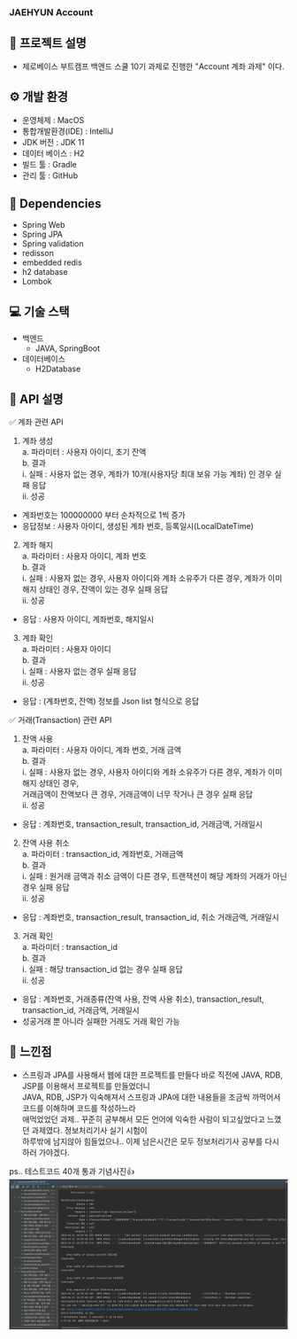 ### JAEHYUN Account

## 📢 프로젝트 설명
- 제로베이스 부트캠프 백엔드 스쿨 10기 과제로 진행한 "Account 계좌 과제" 이다.

## ⚙ 개발 환경
- 운영체제 : MacOS
- 통합개발환경(IDE) : IntelliJ
- JDK 버전 : JDK 11
- 데이터 베이스 : H2
- 빌드 툴 : Gradle
- 관리 툴 : GitHub

## 🔌 Dependencies
- Spring Web
- Spring JPA
- Spring validation
- redisson
- embedded redis
- h2 database
- Lombok

## 💻 기술 스택
- 백엔드
    - JAVA, SpringBoot
- 데이터베이스
  - H2Database</br>

## 👾 API 설명
✅ 계좌 관련 API
1) 계좌 생성</br>
   a. 파라미터 : 사용자 아이디, 초기 잔액</br>
   b. 결과</br>
   i. 실패 : 사용자 없는 경우, 계좌가 10개(사용자당 최대 보유 가능 계좌) 인 경우 실패 응답</br>
   ii. 성공</br>
- 계좌번호는 100000000 부터 순차적으로 1씩 증가</br>
- 응답정보 : 사용자 아이디, 생성된 계좌 번호, 등록일시(LocalDateTime)</br>

2) 계좌 해지</br>
   a. 파라미터 : 사용자 아이디, 계좌 번호</br>
   b. 결과</br>
   i. 실패 : 사용자 없는 경우, 사용자 아이디와 계좌 소유주가 다른 경우, 계좌가 이미 해지 상태인 경우, 잔액이 있는 경우 실패 응답</br>
   ii. 성공</br>
- 응답 : 사용자 아이디, 계좌번호, 해지일시

3) 계좌 확인</br>
   a. 파라미터 : 사용자 아이디</br>
   b. 결과</br>
   i. 실패 : 사용자 없는 경우 실패 응답</br>
   ii. 성공</br>
- 응답 : (계좌번호, 잔액) 정보를 Json list 형식으로 응답</br>


✅ 거래(Transaction) 관련 API
1) 잔액 사용</br>
   a. 파라미터 : 사용자 아이디, 계좌 번호, 거래 금액</br>
   b. 결과</br>
   i. 실패 : 사용자 없는 경우, 사용자 아이디와 계좌 소유주가 다른 경우, 계좌가 이미 해지 상태인 경우,</br>
            거래금액이 잔액보다 큰 경우, 거래금액이 너무 작거나 큰 경우 실패 응답</br>
   ii. 성공</br>
- 응답 : 계좌번호, transaction_result, transaction_id, 거래금액, 거래일시</br>

2) 잔액 사용 취소</br>
   a. 파라미터 : transaction_id, 계좌번호, 거래금액</br>
   b. 결과</br>
   i. 실패 : 원거래 금액과 취소 금액이 다른 경우, 트랜잭션이 해당 계좌의 거래가 아닌경우 실패 응답</br>
   ii. 성공</br>
- 응답 : 계좌번호, transaction_result, transaction_id, 취소 거래금액, 거래일시</br>

3) 거래 확인</br>
   a. 파라미터 : transaction_id</br>
   b. 결과</br>
   i. 실패 : 해당 transaction_id 없는 경우 실패 응답</br>
   ii. 성공</br>
- 응답 : 계좌번호, 거래종류(잔액 사용, 잔액 사용 취소), transaction_result, transaction_id, 거래금액, 거래일시</br>
- 성공거래 뿐 아니라 실패한 거래도 거래 확인 가능</br>

## 🌝 느낀점
- 스프링과 JPA를 사용해서 웹에 대한 프로젝트를 만들다 바로 직전에 JAVA, RDB, JSP를 이용해서 프로젝트를 만들었더니</br>
    JAVA, RDB, JSP가 익숙해져서 스프링과 JPA에 대한 내용들을 조금씩 까먹어서 코드를 이해하며 코드를 작성하느라 </br>
    애먹었었던 과제.. 꾸준히 공부해서 모든 언어에 익숙한 사람이 되고싶었다고 느꼈던 과제였다. 정보처리기사 실기 시험이</br>
    하루밖에 남지않아 힘들었으나.. 이제 남은시간은 모두 정보처리기사 공부를 다시 하러 가야겠다.</br>

ps.. 테스트코드 40개 통과 기념사진👍</br>
![img.png](testOk.png)